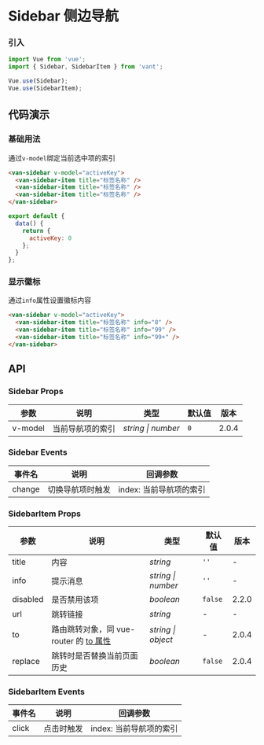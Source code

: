# Sidebar 侧边导航

### 引入

``` javascript
import Vue from 'vue';
import { Sidebar, SidebarItem } from 'vant';

Vue.use(Sidebar);
Vue.use(SidebarItem);
```

## 代码演示

### 基础用法

通过`v-model`绑定当前选中项的索引

```html
<van-sidebar v-model="activeKey">
  <van-sidebar-item title="标签名称" />
  <van-sidebar-item title="标签名称" />
  <van-sidebar-item title="标签名称" />
</van-sidebar>
```

``` javascript
export default {
  data() {
    return {
      activeKey: 0
    };
  }
};
```

### 显示徽标

通过`info`属性设置徽标内容

```html
<van-sidebar v-model="activeKey">
  <van-sidebar-item title="标签名称" info="8" />
  <van-sidebar-item title="标签名称" info="99" />
  <van-sidebar-item title="标签名称" info="99+" />
</van-sidebar>
```

## API

### Sidebar Props

| 参数 | 说明 | 类型 | 默认值 | 版本 |
|------|------|------|------|------|
| v-model | 当前导航项的索引 | *string \| number* | `0` | 2.0.4 |

### Sidebar Events

| 事件名 | 说明 | 回调参数 |
|------|------|------|
| change | 切换导航项时触发 | index: 当前导航项的索引 |

### SidebarItem Props

| 参数 | 说明 | 类型 | 默认值 | 版本 |
|------|------|------|------|------|
| title | 内容 | *string* | `''` | - |
| info | 提示消息 | *string \| number* | `''` | - |
| disabled | 是否禁用该项 | *boolean* | `false` | 2.2.0 |
| url | 跳转链接 | *string* | - | - |
| to | 路由跳转对象，同 vue-router 的 [to 属性](https://router.vuejs.org/zh/api/#to) | *string \| object* | - | 2.0.4 |
| replace | 跳转时是否替换当前页面历史 | *boolean* | `false` | 2.0.4 |

### SidebarItem Events

| 事件名 | 说明 | 回调参数 |
|------|------|------|
| click | 点击时触发 | index: 当前导航项的索引 |

